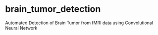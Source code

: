 # brain_tumor_detection
Automated Detection of Brain Tumor from fMRI data using Convolutional Neural Network
